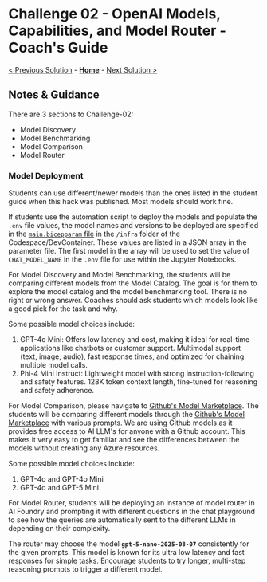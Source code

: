 # Challenge 02 - OpenAI Models, Capabilities, and Model Router - Coach's Guide 

[< Previous Solution](./Solution-01.md) - **[Home](./README.md)** - [Next Solution >](./Solution-03.md)

## Notes & Guidance

There are 3 sections to Challenge-02: 
- Model Discovery
- Model Benchmarking
- Model Comparison
- Model Router

### Model Deployment

Students can use different/newer models than the ones listed in the student guide when this hack was published. Most models should work fine. 

If students use the automation script to deploy the models and populate the `.env` file values, the model names and versions to be deployed are specified in the [`main.bicepparam` file]((../Student/Resources/infra/main.bicepparam)) in the `/infra` folder of the Codespace/DevContainer. These values are listed in a JSON array in the parameter file. The first model in the array will be used to set the value of `CHAT_MODEL_NAME` in the `.env` file for use within the Jupyter Notebooks.

For Model Discovery and Model Benchmarking, the students will be comparing different models from the Model Catalog. The goal is for them to explore the model catalog and the model benchmarking tool. There is no right or wrong answer. Coaches should ask students which models look like a good pick for the task and why.

Some possible model choices include: 
1. GPT-4o Mini: Offers low latency and cost, making it ideal for real-time applications like chatbots or customer support. Multimodal support (text, image, audio), fast response times, and optimized for chaining multiple model calls.
2. Phi-4 Mini Instruct: Lightweight model with strong instruction-following and safety features. 128K token context length, fine-tuned for reasoning and safety adherence.

For Model Comparison, please navigate to [Github's Model Marketplace](https://github.com/marketplace/models). The students will be comparing different models through the [Github's Model Marketplace](https://github.com/marketplace/models) with various prompts. We are using Github models as it provides free access to AI LLM's for anyone with a Github account. This makes it very easy to get familiar and see the differences between the models without creating any Azure resources. 

Some possible model choices include: 
1. GPT-4o and GPT-4o Mini
2. GPT-4o and GPT-5 Mini

For Model Router, students will be deploying an instance of model router in AI Foundry and prompting it with different questions in the chat playground to see how the queries are automatically sent to the different LLMs in depending on their complexity.

The router may choose the model **`gpt-5-nano-2025-08-07`** consistently for the given prompts. This model is known for its ultra low latency and fast responses for simple tasks. Encourage students to try longer, multi-step reasoning prompts to trigger a different model.


<!--- 
The students will go through each section of this notebook in the `/Student/Resources/Notebooks` folder:
- [`CH-02-ModelComparison.ipynb`](../Student/Resources/Notebooks/CH-02-ModelComparison.ipynb)
  
The notebook above is filled with code cells. Students will run through these cells as they go through the exercises. 

In the `/Solutions` folder, you will see the same notebook but with the solutions:
- [`CH-02-ModelComparison-Solution.ipynb`](./Solutions/CH-02-ModelComparison-Solution.ipynb)

The cells display example outputs of what the students should see. Use this as a reference for the answers, although some outputs may vary slightly on the students' side. 

- Students can take CH1 as a reference for prompt engineering
- The model comparison chart does not have a specific correct answer. Students can put what they find in the chart.
- Coaches should ask students which model they would choose for each challenge and the reasons of choosing the model.
--->
